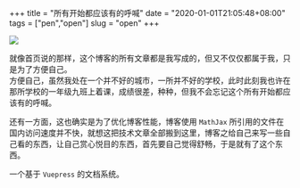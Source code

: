 +++
 title = "所有开始都应该有的呼喊" 
 date = "2020-01-01T21:05:48+08:00" 
 tags = ["pen","open"] 
 slug = "open"
+++

<img src="http://p1.music.126.net/Tc4CjU09TSvT5RYoUkefAQ==/5832909185477190.jpg?param=640y300" class="align-center">

就像首页说的那样，这个博客的所有文章都是我写成的，但又不仅仅都属于我，只是为了方便自己。    
方便自己，虽然我处在一个并不好的城市，一所并不好的学校，此时此刻我也许在那所学校的一年级九班上着课，成绩很差，种种，但我不会忘记这个所有开始都应该有的呼喊。

还有一方面，这也确实是为了优化博客性能，博客使用 `MathJax` 所引用的文件在国内访问速度并不快，就想这把技术文章全部搬到这里，博客之给自己来写一些自己看的东西，让自己赏心悦目的东西，首先要自己觉得舒畅，于是就有了这个东西。

一个基于 `Vuepress` 的文档系统。
